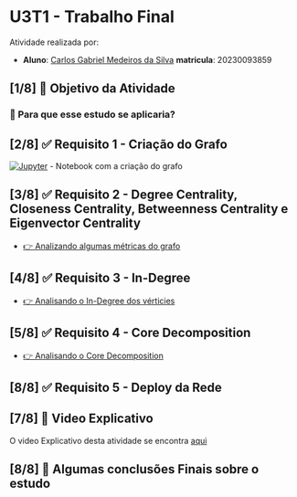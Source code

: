 # U3T1 - Trabalho Final

Atividade realizada por:

- **Aluno**: [Carlos Gabriel Medeiros da Silva](https://github.com/CarlosG18) **matricula**: 20230093859

## [1/8] 🎯 Objetivo da Atividade

### 🤔 Para que esse estudo se aplicaria?

## [2/8] ✅ Requisito 1 - Criação do Grafo

[![Jupyter](https://img.shields.io/badge/-Notebook-191A1B?style=flat-square&logo=jupyter)]() - Notebook com a criação do grafo

## [3/8] ✅ Requisito 2 - Degree Centrality, Closeness Centrality, Betweenness Centrality e Eigenvector Centrality

- [👉 Analizando algumas métricas do grafo](./requisito2/metrics_graph.md)

## [4/8] ✅ Requisito 3 - In-Degree

- [👉 Analisando o In-Degree dos vérticies](./requisito3/indegree.md)

## [5/8] ✅ Requisito 4 - Core Decomposition

- [👉 Analisando o Core Decomposition](./requisito4/core.md)

## [8/8] ✅ Requisito 5 - Deploy da Rede

## [7/8] 🎥 Video Explicativo

O video Explicativo desta atividade se encontra [aqui]()

## [8/8] 🏁 Algumas conclusões Finais sobre o estudo
